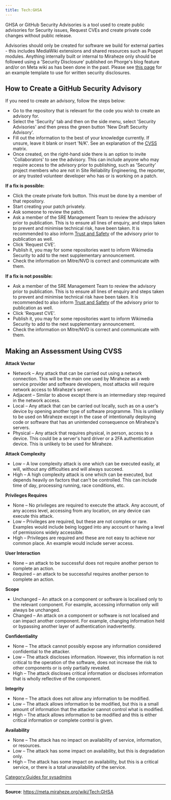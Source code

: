 ```yaml
---
title: Tech:GHSA
---
```


GHSA or GitHub Security Advisories is a tool used to create public advisories for Security issues, Request CVEs and create private code changes without public release.

Advisories should only be created for software we build for external parties - this includes MediaWiki extensions and shared resources such as Puppet modules. Anything internally built or internal to Miraheze only should be followed using a 'Security Disclosure' published on Phorge's blog feature and/or on Meta wiki as has been done in the past. Please see [this page](https://meta.miraheze.org/wiki//Written_Security_Disclosure_Template) for an example template to use for written security disclosures.

## How to Create a GitHub Security Advisory 

If you need to create an advisory, follow the steps below:
* Go to the repository that is relevant for the code you wish to create an advisory for.
* Select the 'Security' tab and then on the side menu, select 'Security Advisories' and then press the green button 'New Draft Security Advisory'.
* Fill out the information to the best of your knowledge currently. If unsure, leave it blank or insert 'N/K'. See an explanation of the [CVSS](#making-an-assessment-using-cvss) matrix.
* Once created, on the right-hand side there is an option to invite 'Collaborators' to see the advisory. This can include anyone who may require access to the advisory prior to publishing, such as 'Security' project members who are not in Site Reliability Engineering, the reporter, or any trusted volunteer developer who has or is working on a patch.

**If a fix is possible:**
* Click the create private fork button. This must be done by a member of that repository.
* Start creating your patch privately.
* Ask someone to review the patch.
* Ask a member of the SRE Management Team to review the advisory prior to publication. This is to ensure all lines of enquiry, and steps taken to prevent and minimise technical risk, have been taken. It is recommended to also inform [Trust and Safety](https://meta.miraheze.org/wiki/Trust_and_Safety) of the advisory prior to publication as well.
* Click 'Request CVE'.
* Publish it, you may for some repositories want to inform Wikimedia Security to add to the next supplementary announcement.
* Check the information on Mitre/NVD is correct and communicate with them.

**If a fix is not possible:**
* Ask a member of the SRE Management Team to review the advisory prior to publication. This is to ensure all lines of enquiry and steps taken to prevent and minimise technical risk have been taken. It is recommended to also inform [Trust and Safety](https://meta.miraheze.org/wiki/Trust_and_Safety) of the advisory prior to publication as well.
* Click 'Request CVE'.
* Publish it, you may for some repositories want to inform Wikimedia Security to add to the next supplementary announcement.
* Check the information on Mitre/NVD is correct and communicate with them.

## Making an Assessment Using CVSS 

**Attack Vector**

* Network – Any attack that can be carried out using a network connection. This will be the main one used by Miraheze as a web service provider and software developers, most attacks will require network access to Miraheze's server.
* Adjacent – Similar to above except there is an intermediary step required in the network access.
* Local – Any attack that can be carried out locally, such as on a user's device by opening another type of software programme. This is unlikely to be used on Miraheze except in the case of intentionally deploying code or software that has an unintended consequence on Miraheze's servers.
* Physical – Any attack that requires physical, in person, access to a device. This could be a server's hard driver or a 2FA authentication device. This is unlikely to be used for Miraheze.

**Attack Complexity**

* Low – A low complexity attack is one which can be executed easily, at will, without any difficulties and will always succeed.
* High – A high complexity attack is one which can be executed, but depends heavily on factors that can't be controlled. This can include time of day, processing running, race conditions, etc.

**Privileges Requires**

* None – No privileges are required to execute the attack. Any account, of any access level, accessing from any location, on any device can execute this attack.
* Low – Privileges are required, but these are not complex or rare. Examples would include being logged into any account or having a level of permissions widely accessible.
* High – Privileges are required and these are not easy to achieve nor common place. An example would include server access.

**User Interaction**

* None – an attack to be successful does not require another person to complete an action.
* Required – an attack to be successful requires another person to complete an action.

**Scope**

* Unchanged – An attack on a component or software is localised only to the relevant component. For example, accessing information only will always be unchanged.
* Changed – An attack on a component or software is not localised and can impact another component. For example, changing information held or bypassing another layer of authentication inadvertently.

**Confidentiality**

* None – The attack cannot possibly expose any information considered confidential to the attacker.
* Low – The attack discloses information. However, this information is not critical to the operation of the software, does not increase the risk to other components or is only partially revealed.
* High – The attack discloses critical information or discloses information that is wholly reflective of the component.

**Integrity**

* None – The attack does not allow any information to be modified.
* Low – The attack allows information to be modified, but this is a small amount of information that the attacker cannot control what is modified.
* High – The attack allows information to be modified and this is either critical information or complete control is given.

**Availability**

* None – The attack has no impact on availability of service, information, or resources.
* Low – The attack has some impact on availability, but this is degradation only.
* High – The attack has some impact on availability, but this is a critical service, or there is a total unavailability of the service.

[Category:Guides for sysadmins](https://meta.miraheze.org/wiki/Category:Guides_for_sysadmins)

----
**Source**: https://meta.miraheze.org/wiki/Tech:GHSA